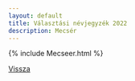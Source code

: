 ```yaml
---
layout: default
title: Választási névjegyzék 2022
description: Mecsér
---
```


{% include Mecseer.html %}

[Vissza](./)